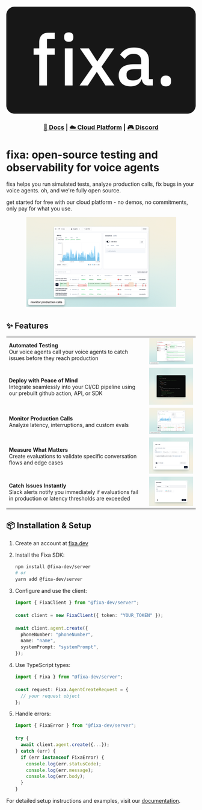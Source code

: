 [![Fixa Logo](/.github/assets/logo.png)](https://fixa.dev)

<h3 align="center">
  <a href="https://docs.fixa.dev/fixa-observe">📘 Docs</a>
  | <a href="https://fixa.dev/">☁️ Cloud Platform</a>
  | <a href="https://discord.gg/rT9cYkfybZ">🎮 Discord</a>
</h4>

# fixa: open-source testing and observability for voice agents

fixa helps you run simulated tests, analyze production calls, fix bugs in your voice agents. oh, and we're fully open source.

get started for free with our cloud platform - no demos, no commitments, only pay for what you use.

<div align="center">
<img alt="Fixa Dashboard" src=".github/assets/observability.png" width="400" />
</div>

## ✨ Features

|                                                                                                                                        |                                                                              |
| -------------------------------------------------------------------------------------------------------------------------------------- | :--------------------------------------------------------------------------: |
| **Automated Testing**<br>Our voice agents call your voice agents to catch issues before they reach production                          |     <img alt="Recording" src=".github/assets/testing.png" width="250px">     |
| **Deploy with Peace of Mind**<br>Integrate seamlessly into your CI/CD pipeline using our prebuilt github action, API, or SDK           |     <img alt="Recording" src=".github/assets/action.png" width="250px">      |
| **Monitor Production Calls**<br>Analyze latency, interruptions, and custom evals                                                       | <img alt="Test Suites" src=".github/assets/observability.png" width="250px"> |
| **Measure What Matters**<br>Create evaluations to validate specific conversation flows and edge cases                                  |  <img alt="Alerts" src=".github/assets/evaluationgroup.png" width="250px">   |
| **Catch Issues Instantly**<br>Slack alerts notify you immediately if evaluations fail in production or latency thresholds are exceeded |       <img alt="alerts" src=".github/assets/alerts.png" width="250px">       |

## 📦 Installation & Setup

1. Create an account at [fixa.dev](https://fixa.dev)
2. Install the Fixa SDK:
   ```bash
   npm install @fixa-dev/server
   # or
   yarn add @fixa-dev/server
   ```
3. Configure and use the client:

   ```typescript
   import { FixaClient } from "@fixa-dev/server";

   const client = new FixaClient({ token: "YOUR_TOKEN" });

   await client.agent.create({
     phoneNumber: "phoneNumber",
     name: "name",
     systemPrompt: "systemPrompt",
   });
   ```

4. Use TypeScript types:

   ```typescript
   import { Fixa } from "@fixa-dev/server";

   const request: Fixa.AgentCreateRequest = {
     // your request object
   };
   ```

5. Handle errors:

   ```typescript
   import { FixaError } from "@fixa-dev/server";

   try {
     await client.agent.create({...});
   } catch (err) {
     if (err instanceof FixaError) {
       console.log(err.statusCode);
       console.log(err.message);
       console.log(err.body);
     }
   }
   ```

For detailed setup instructions and examples, visit our [documentation](https://docs.fixa.dev/fixa-observe).
